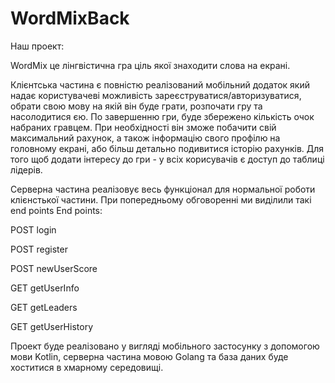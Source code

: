 # WordMixBack

Наш проект:

WordMix це лінгвістична гра ціль якої знаходити слова на екрані. 

Клієнтська частина є повністю реалізований мобільний додаток
який надає користувачеві можливість зареєструватися/авторизуватися, обрати свою мову на якій він буде грати, розпочати гру та насолодитися єю.
По завершенню гри, буде збережено кількість очок набраних гравцем. При необхідності він зможе побачити свій максимальний рахунок, а також
інформацію свого профілю на головному екрані, або більш детально подивитися історію рахунків. Для того щоб додати інтересу до гри - у всіх 
корисувачів є доступ до таблиці лідерів.

Серверна частина реалізовує весь функціонал для нормальної роботи клієнстької частини. При попередньому обговоренні ми виділили такі end points
End points:

POST login

POST register

POST newUserScore

GET getUserInfo

GET getLeaders

GET getUserHistory

Проект буде реалізовано у вигляді мобільного застосунку з допомогою мови Kotlin, серверна частина мовою Golang та база даних буде хоститися в хмарному середовищі.


